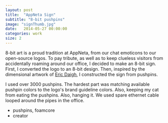 ```yaml
---
layout: post
title:  "AppNeta Sign"
subtitle: "8-bit pushpins"
image: "signThumb.jpg"
date:   2014-05-27 00:00:00
categories: work
size: 2
---
```


8-bit art is a proud tradition at AppNeta, from our chat emoticons to our open-source logos. To pay tribute, as well as to keep clueless visitors from accidentally roaming around our office, I decided to make an 8-bit sign. First, I converted the logo to an 8-bit design. Then, inspired by the dimensional artwork of <a href="http://daigh.com/" target="_blank">Eric Daigh</a>, I constructed the sign from pushpins.

I used over 3000 pushpins. The hardest part was matching available pushpin colors to the logo's brand guideline colors. Also, keeping my cat from eating the pushpins. Also, hanging it. We used spare ethernet cable looped around the pipes in the office.

<ul class="workMeta">
    <li class="builtWith">pushpins, foamcore</li>
    <li class="role">creator</li>
</ul>
